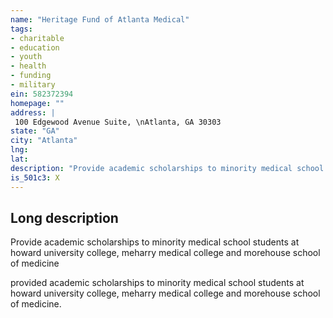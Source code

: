 ```yaml
---
name: "Heritage Fund of Atlanta Medical"
tags:
- charitable
- education
- youth
- health
- funding
- military
ein: 582372394
homepage: ""
address: |
 100 Edgewood Avenue Suite, \nAtlanta, GA 30303
state: "GA"
city: "Atlanta"
lng: 
lat: 
description: "Provide academic scholarships to minority medical school students at howard university college, meharry medical college and morehouse school of medicine"
is_501c3: X
---
```


## Long description

Provide academic scholarships to minority medical school students at howard university college, meharry medical college and morehouse school of medicine
  
  provided academic scholarships to minority medical school students at howard university college, meharry medical college and morehouse school of medicine. 
